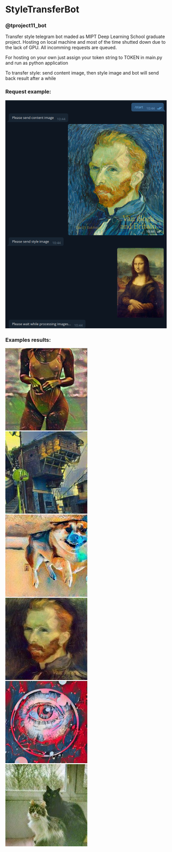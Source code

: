 # StyleTransferBot

### @tproject11_bot

Transfer style telegram bot maded as MIPT Deep Learning School graduate project. Hosting on local machine and most of the time shutted down due to the lack of GPU.
All incomming requests are queued.

For hosting on your own just assign your token string to TOKEN in main.py and run as python application 


To transfer style: send content image, then style image and bot will send back result after a while

### Request example:

![Example](resources/Screenshot_2020-06-13_12-10-08.png)

### Examples results:

![Result_1](resources/photo_2020-06-13_12-02-04.jpg)![Result_2](resources/photo_2020-06-13_12-01-56.jpg)![Result_3](resources/photo_2020-06-13_12-01-51.jpg)![Result_5](resources/photo_2020-06-13_12-01-21.jpg)![Result_6](resources/photo_2020-06-13_12-06-54.jpg)![Result_6](resources/photo_2020-06-13_12-07-14.jpg)

